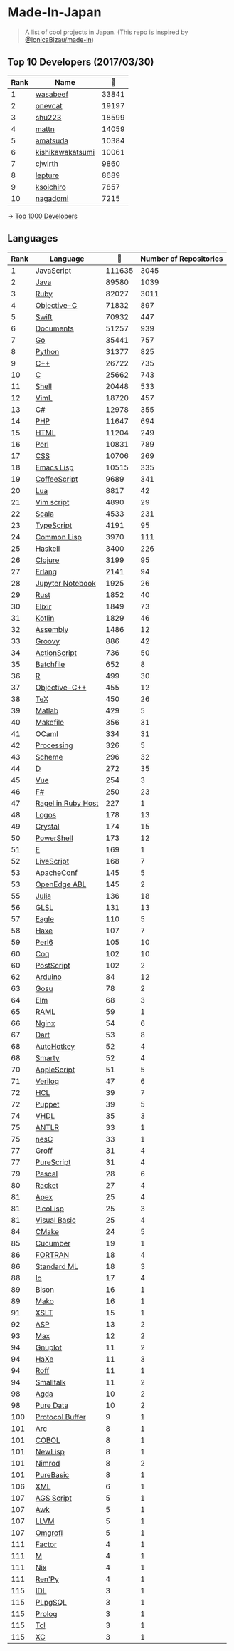 # Made-In-Japan

> A list of cool projects in Japan. (This repo is inspired by [@IonicaBizau/made-in](https://github.com/IonicaBizau/made-in))

 
## Top 10 Developers (2017/03/30)
|Rank|Name|:star2:|
|---|---|---|
|1|[wasabeef](https://github.com/wasabeef)|33841|
|2|[onevcat](https://github.com/onevcat)|19197|
|3|[shu223](https://github.com/shu223)|18599|
|4|[mattn](https://github.com/mattn)|14059|
|5|[amatsuda](https://github.com/amatsuda)|10384|
|6|[kishikawakatsumi](https://github.com/kishikawakatsumi)|10061|
|7|[cjwirth](https://github.com/cjwirth)|9860|
|8|[lepture](https://github.com/lepture)|8689|
|9|[ksoichiro](https://github.com/ksoichiro)|7857|
|10|[nagadomi](https://github.com/nagadomi)|7215|

-> [Top 1000 Developers](https://github.com/suguru03/made-in-japan/blob/master/docs/rank.md)
 
## Languages
|Rank|Language|:star2:|Number of Repositories|
|---|---|---|---|
|1|[JavaScript](https://github.com/suguru03/made-in-japan/blob/master/docs/JavaScript.md)|111635|3045|
|2|[Java](https://github.com/suguru03/made-in-japan/blob/master/docs/Java.md)|89580|1039|
|3|[Ruby](https://github.com/suguru03/made-in-japan/blob/master/docs/Ruby.md)|82027|3011|
|4|[Objective-C](https://github.com/suguru03/made-in-japan/blob/master/docs/Objective-C.md)|71832|897|
|5|[Swift](https://github.com/suguru03/made-in-japan/blob/master/docs/Swift.md)|70932|447|
|6|[Documents](https://github.com/suguru03/made-in-japan/blob/master/docs/Documents.md)|51257|939|
|7|[Go](https://github.com/suguru03/made-in-japan/blob/master/docs/Go.md)|35441|757|
|8|[Python](https://github.com/suguru03/made-in-japan/blob/master/docs/Python.md)|31377|825|
|9|[C++](https://github.com/suguru03/made-in-japan/blob/master/docs/C++.md)|26722|735|
|10|[C](https://github.com/suguru03/made-in-japan/blob/master/docs/C.md)|25662|743|
|11|[Shell](https://github.com/suguru03/made-in-japan/blob/master/docs/Shell.md)|20448|533|
|12|[VimL](https://github.com/suguru03/made-in-japan/blob/master/docs/VimL.md)|18720|457|
|13|[C#](https://github.com/suguru03/made-in-japan/blob/master/docs/C#.md)|12978|355|
|14|[PHP](https://github.com/suguru03/made-in-japan/blob/master/docs/PHP.md)|11647|694|
|15|[HTML](https://github.com/suguru03/made-in-japan/blob/master/docs/HTML.md)|11204|249|
|16|[Perl](https://github.com/suguru03/made-in-japan/blob/master/docs/Perl.md)|10831|789|
|17|[CSS](https://github.com/suguru03/made-in-japan/blob/master/docs/CSS.md)|10706|269|
|18|[Emacs Lisp](https://github.com/suguru03/made-in-japan/blob/master/docs/Emacs%20Lisp.md)|10515|335|
|19|[CoffeeScript](https://github.com/suguru03/made-in-japan/blob/master/docs/CoffeeScript.md)|9689|341|
|20|[Lua](https://github.com/suguru03/made-in-japan/blob/master/docs/Lua.md)|8817|42|
|21|[Vim script](https://github.com/suguru03/made-in-japan/blob/master/docs/Vim%20script.md)|4890|29|
|22|[Scala](https://github.com/suguru03/made-in-japan/blob/master/docs/Scala.md)|4533|231|
|23|[TypeScript](https://github.com/suguru03/made-in-japan/blob/master/docs/TypeScript.md)|4191|95|
|24|[Common Lisp](https://github.com/suguru03/made-in-japan/blob/master/docs/Common%20Lisp.md)|3970|111|
|25|[Haskell](https://github.com/suguru03/made-in-japan/blob/master/docs/Haskell.md)|3400|226|
|26|[Clojure](https://github.com/suguru03/made-in-japan/blob/master/docs/Clojure.md)|3199|95|
|27|[Erlang](https://github.com/suguru03/made-in-japan/blob/master/docs/Erlang.md)|2141|94|
|28|[Jupyter Notebook](https://github.com/suguru03/made-in-japan/blob/master/docs/Jupyter%20Notebook.md)|1925|26|
|29|[Rust](https://github.com/suguru03/made-in-japan/blob/master/docs/Rust.md)|1852|40|
|30|[Elixir](https://github.com/suguru03/made-in-japan/blob/master/docs/Elixir.md)|1849|73|
|31|[Kotlin](https://github.com/suguru03/made-in-japan/blob/master/docs/Kotlin.md)|1829|46|
|32|[Assembly](https://github.com/suguru03/made-in-japan/blob/master/docs/Assembly.md)|1486|12|
|33|[Groovy](https://github.com/suguru03/made-in-japan/blob/master/docs/Groovy.md)|886|42|
|34|[ActionScript](https://github.com/suguru03/made-in-japan/blob/master/docs/ActionScript.md)|736|50|
|35|[Batchfile](https://github.com/suguru03/made-in-japan/blob/master/docs/Batchfile.md)|652|8|
|36|[R](https://github.com/suguru03/made-in-japan/blob/master/docs/R.md)|499|30|
|37|[Objective-C++](https://github.com/suguru03/made-in-japan/blob/master/docs/Objective-C++.md)|455|12|
|38|[TeX](https://github.com/suguru03/made-in-japan/blob/master/docs/TeX.md)|450|26|
|39|[Matlab](https://github.com/suguru03/made-in-japan/blob/master/docs/Matlab.md)|429|5|
|40|[Makefile](https://github.com/suguru03/made-in-japan/blob/master/docs/Makefile.md)|356|31|
|41|[OCaml](https://github.com/suguru03/made-in-japan/blob/master/docs/OCaml.md)|334|31|
|42|[Processing](https://github.com/suguru03/made-in-japan/blob/master/docs/Processing.md)|326|5|
|43|[Scheme](https://github.com/suguru03/made-in-japan/blob/master/docs/Scheme.md)|296|32|
|44|[D](https://github.com/suguru03/made-in-japan/blob/master/docs/D.md)|272|35|
|45|[Vue](https://github.com/suguru03/made-in-japan/blob/master/docs/Vue.md)|254|3|
|46|[F#](https://github.com/suguru03/made-in-japan/blob/master/docs/F#.md)|250|23|
|47|[Ragel in Ruby Host](https://github.com/suguru03/made-in-japan/blob/master/docs/Ragel%20in%20Ruby%20Host.md)|227|1|
|48|[Logos](https://github.com/suguru03/made-in-japan/blob/master/docs/Logos.md)|178|13|
|49|[Crystal](https://github.com/suguru03/made-in-japan/blob/master/docs/Crystal.md)|174|15|
|50|[PowerShell](https://github.com/suguru03/made-in-japan/blob/master/docs/PowerShell.md)|173|12|
|51|[E](https://github.com/suguru03/made-in-japan/blob/master/docs/E.md)|169|1|
|52|[LiveScript](https://github.com/suguru03/made-in-japan/blob/master/docs/LiveScript.md)|168|7|
|53|[ApacheConf](https://github.com/suguru03/made-in-japan/blob/master/docs/ApacheConf.md)|145|5|
|53|[OpenEdge ABL](https://github.com/suguru03/made-in-japan/blob/master/docs/OpenEdge%20ABL.md)|145|2|
|55|[Julia](https://github.com/suguru03/made-in-japan/blob/master/docs/Julia.md)|136|18|
|56|[GLSL](https://github.com/suguru03/made-in-japan/blob/master/docs/GLSL.md)|131|13|
|57|[Eagle](https://github.com/suguru03/made-in-japan/blob/master/docs/Eagle.md)|110|5|
|58|[Haxe](https://github.com/suguru03/made-in-japan/blob/master/docs/Haxe.md)|107|7|
|59|[Perl6](https://github.com/suguru03/made-in-japan/blob/master/docs/Perl6.md)|105|10|
|60|[Coq](https://github.com/suguru03/made-in-japan/blob/master/docs/Coq.md)|102|10|
|60|[PostScript](https://github.com/suguru03/made-in-japan/blob/master/docs/PostScript.md)|102|2|
|62|[Arduino](https://github.com/suguru03/made-in-japan/blob/master/docs/Arduino.md)|84|12|
|63|[Gosu](https://github.com/suguru03/made-in-japan/blob/master/docs/Gosu.md)|78|2|
|64|[Elm](https://github.com/suguru03/made-in-japan/blob/master/docs/Elm.md)|68|3|
|65|[RAML](https://github.com/suguru03/made-in-japan/blob/master/docs/RAML.md)|59|1|
|66|[Nginx](https://github.com/suguru03/made-in-japan/blob/master/docs/Nginx.md)|54|6|
|67|[Dart](https://github.com/suguru03/made-in-japan/blob/master/docs/Dart.md)|53|8|
|68|[AutoHotkey](https://github.com/suguru03/made-in-japan/blob/master/docs/AutoHotkey.md)|52|4|
|68|[Smarty](https://github.com/suguru03/made-in-japan/blob/master/docs/Smarty.md)|52|4|
|70|[AppleScript](https://github.com/suguru03/made-in-japan/blob/master/docs/AppleScript.md)|51|5|
|71|[Verilog](https://github.com/suguru03/made-in-japan/blob/master/docs/Verilog.md)|47|6|
|72|[HCL](https://github.com/suguru03/made-in-japan/blob/master/docs/HCL.md)|39|7|
|72|[Puppet](https://github.com/suguru03/made-in-japan/blob/master/docs/Puppet.md)|39|5|
|74|[VHDL](https://github.com/suguru03/made-in-japan/blob/master/docs/VHDL.md)|35|3|
|75|[ANTLR](https://github.com/suguru03/made-in-japan/blob/master/docs/ANTLR.md)|33|1|
|75|[nesC](https://github.com/suguru03/made-in-japan/blob/master/docs/nesC.md)|33|1|
|77|[Groff](https://github.com/suguru03/made-in-japan/blob/master/docs/Groff.md)|31|4|
|77|[PureScript](https://github.com/suguru03/made-in-japan/blob/master/docs/PureScript.md)|31|4|
|79|[Pascal](https://github.com/suguru03/made-in-japan/blob/master/docs/Pascal.md)|28|6|
|80|[Racket](https://github.com/suguru03/made-in-japan/blob/master/docs/Racket.md)|27|4|
|81|[Apex](https://github.com/suguru03/made-in-japan/blob/master/docs/Apex.md)|25|4|
|81|[PicoLisp](https://github.com/suguru03/made-in-japan/blob/master/docs/PicoLisp.md)|25|3|
|81|[Visual Basic](https://github.com/suguru03/made-in-japan/blob/master/docs/Visual%20Basic.md)|25|4|
|84|[CMake](https://github.com/suguru03/made-in-japan/blob/master/docs/CMake.md)|24|5|
|85|[Cucumber](https://github.com/suguru03/made-in-japan/blob/master/docs/Cucumber.md)|19|1|
|86|[FORTRAN](https://github.com/suguru03/made-in-japan/blob/master/docs/FORTRAN.md)|18|4|
|86|[Standard ML](https://github.com/suguru03/made-in-japan/blob/master/docs/Standard%20ML.md)|18|3|
|88|[Io](https://github.com/suguru03/made-in-japan/blob/master/docs/Io.md)|17|4|
|89|[Bison](https://github.com/suguru03/made-in-japan/blob/master/docs/Bison.md)|16|1|
|89|[Mako](https://github.com/suguru03/made-in-japan/blob/master/docs/Mako.md)|16|1|
|91|[XSLT](https://github.com/suguru03/made-in-japan/blob/master/docs/XSLT.md)|15|1|
|92|[ASP](https://github.com/suguru03/made-in-japan/blob/master/docs/ASP.md)|13|2|
|93|[Max](https://github.com/suguru03/made-in-japan/blob/master/docs/Max.md)|12|2|
|94|[Gnuplot](https://github.com/suguru03/made-in-japan/blob/master/docs/Gnuplot.md)|11|2|
|94|[HaXe](https://github.com/suguru03/made-in-japan/blob/master/docs/HaXe.md)|11|3|
|94|[Roff](https://github.com/suguru03/made-in-japan/blob/master/docs/Roff.md)|11|1|
|94|[Smalltalk](https://github.com/suguru03/made-in-japan/blob/master/docs/Smalltalk.md)|11|2|
|98|[Agda](https://github.com/suguru03/made-in-japan/blob/master/docs/Agda.md)|10|2|
|98|[Pure Data](https://github.com/suguru03/made-in-japan/blob/master/docs/Pure%20Data.md)|10|2|
|100|[Protocol Buffer](https://github.com/suguru03/made-in-japan/blob/master/docs/Protocol%20Buffer.md)|9|1|
|101|[Arc](https://github.com/suguru03/made-in-japan/blob/master/docs/Arc.md)|8|1|
|101|[COBOL](https://github.com/suguru03/made-in-japan/blob/master/docs/COBOL.md)|8|1|
|101|[NewLisp](https://github.com/suguru03/made-in-japan/blob/master/docs/NewLisp.md)|8|1|
|101|[Nimrod](https://github.com/suguru03/made-in-japan/blob/master/docs/Nimrod.md)|8|2|
|101|[PureBasic](https://github.com/suguru03/made-in-japan/blob/master/docs/PureBasic.md)|8|1|
|106|[XML](https://github.com/suguru03/made-in-japan/blob/master/docs/XML.md)|6|1|
|107|[AGS Script](https://github.com/suguru03/made-in-japan/blob/master/docs/AGS%20Script.md)|5|1|
|107|[Awk](https://github.com/suguru03/made-in-japan/blob/master/docs/Awk.md)|5|1|
|107|[LLVM](https://github.com/suguru03/made-in-japan/blob/master/docs/LLVM.md)|5|1|
|107|[Omgrofl](https://github.com/suguru03/made-in-japan/blob/master/docs/Omgrofl.md)|5|1|
|111|[Factor](https://github.com/suguru03/made-in-japan/blob/master/docs/Factor.md)|4|1|
|111|[M](https://github.com/suguru03/made-in-japan/blob/master/docs/M.md)|4|1|
|111|[Nix](https://github.com/suguru03/made-in-japan/blob/master/docs/Nix.md)|4|1|
|111|[Ren'Py](https://github.com/suguru03/made-in-japan/blob/master/docs/Ren'Py.md)|4|1|
|115|[IDL](https://github.com/suguru03/made-in-japan/blob/master/docs/IDL.md)|3|1|
|115|[PLpgSQL](https://github.com/suguru03/made-in-japan/blob/master/docs/PLpgSQL.md)|3|1|
|115|[Prolog](https://github.com/suguru03/made-in-japan/blob/master/docs/Prolog.md)|3|1|
|115|[Tcl](https://github.com/suguru03/made-in-japan/blob/master/docs/Tcl.md)|3|1|
|115|[XC](https://github.com/suguru03/made-in-japan/blob/master/docs/XC.md)|3|1|
